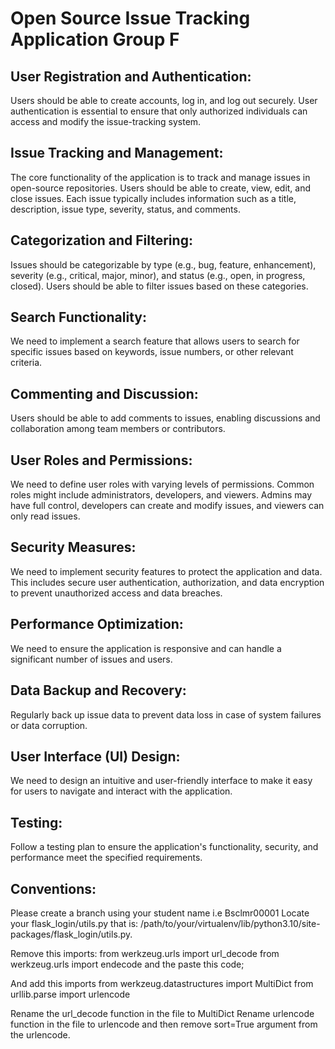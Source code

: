# Open Source Issue Tracking Application Group F
    
## User Registration and Authentication: 
Users should be able to create accounts, log in, and log out securely. User authentication is essential to ensure that only authorized individuals can access and modify the issue-tracking system.

## Issue Tracking and Management: 
The core functionality of the application is to track and manage issues in open-source repositories. Users should be able to create, view, edit, and close issues. Each issue typically includes information such as a title, description, issue type, severity, status, and comments.

## Categorization and Filtering: 
Issues should be categorizable by type (e.g., bug, feature, enhancement), severity (e.g., critical, major, minor), and status (e.g., open, in progress, closed). Users should be able to filter issues based on these categories.

## Search Functionality: 
We need to implement a search feature that allows users to search for specific issues based on keywords, issue numbers, or other relevant criteria.

## Commenting and Discussion: 
Users should be able to add comments to issues, enabling discussions and collaboration among team members or contributors.

## User Roles and Permissions: 
We need to define user roles with varying levels of permissions. Common roles might include administrators, developers, and viewers. Admins may have full control, developers can create and modify issues, and viewers can only read issues.

## Security Measures:     
We need to implement security features to protect the application and data. This includes secure user authentication, authorization, and data encryption to prevent unauthorized access and data breaches.

##  Performance Optimization: 
We need to ensure the application is responsive and can handle a significant number of issues and users.

## Data Backup and Recovery: 
Regularly back up issue data to prevent data loss in case of system failures or data corruption.

##  User Interface (UI) Design: 
We need to design an intuitive and user-friendly interface to make it easy for users to navigate and interact with the application.

## Testing: 
Follow a testing plan to ensure the application's functionality, security, and performance meet the specified requirements.

## Conventions: 
Please create a branch using your student name i.e Bsclmr00001
Locate your flask_login/utils.py that is: /path/to/your/virtualenv/lib/python3.10/site-packages/flask_login/utils.py.

Remove this imports: 
from werkzeug.urls import url_decode
from werkzeug.urls import endecode and the paste this code; 

And add this imports 
from werkzeug.datastructures import MultiDict
from urllib.parse import urlencode

Rename the url_decode function in the file to MultiDict
Rename urlencode function in the file to urlencode and then remove sort=True argument from the urlencode.